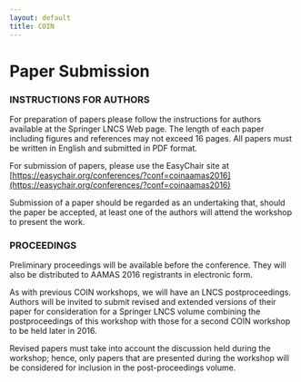 ```yaml
---
layout: default
title: COIN
---
```


# Paper Submission

### INSTRUCTIONS FOR AUTHORS

For preparation of papers please follow the instructions for authors available at the Springer LNCS Web page.
The length of each paper including figures and references may not exceed 16 pages.
All papers must be written in English and submitted in PDF format. 

For submission of papers, please use the EasyChair site at [https://easychair.org/conferences/?conf=coinaamas2016](https://easychair.org/conferences/?conf=coinaamas2016)

Submission of a paper should be regarded as an undertaking that, should the paper be accepted, at least one of the authors will attend the workshop to present the work. 

### PROCEEDINGS

Preliminary proceedings will be available before the conference.
They will also be distributed to AAMAS 2016 registrants in electronic form. 

As with previous COIN workshops, we will have an LNCS postproceedings.
Authors will be invited to submit revised and extended versions of their paper for consideration for a Springer LNCS volume combining the postproceedings of this workshop with those for a second COIN workshop to be held later in 2016. 

Revised papers must take into account the discussion held during the workshop; hence, only papers that are presented during the workshop will be considered for inclusion in the post-proceedings volume.